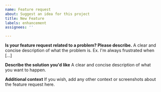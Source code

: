 ```yaml
---
name: Feature request
about: Suggest an idea for this project
title: New Feature
labels: enhancement
assignees: ''

---
```


**Is your feature request related to a problem? Please describe.**
A clear and concise description of what the problem is. Ex. I'm always frustrated when [...]

**Describe the solution you'd like**
A clear and concise description of what you want to happen.

**Additional context**
If you wish, add any other context or screenshots about the feature request here.
